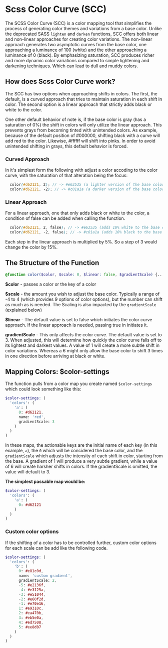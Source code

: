 # Scss Color Curve (SCC)

The SCSS Color Curve (SCC) is a color mapping tool that simplifies the process of generating color themes and variations from a base color. Unlike the deprecated SASS <code>lighten</code> and <code>darken</code> functions, SCC offers both linear and non-linear approaches for creating color variations. The non-linear approach generates two asymptotic curves from the base color, one approaching a luminance of 100 (white) and the other approaching a luminance of 0 (black). By emphasizing saturation, SCC produces richer and more dynamic color variations compared to simple lightening and darkening techniques. Which can lead to dull and muddy colors.

## How does Scss Color Curve work?
The SCC has two options when approaching shifts in colors. The first, the default, is a curved approach that tries to maintain saturation in each shift in color. The second option is a linear approach that strictly adds black or white to the color.

One other default behavior of note is, if the base color is gray (has a saturation of 0%) the shift in colors will only utilize the linear approach. This prevents grays from becoming tinted with unintended colors. As example, because of the default position of #000000, shifting black with a curve will add red to the color. Likewise, #ffffff will shift into pinks. In order to avoid unintended shifting in grays, this default behavior is forced.


### Curved Approach
In it's simplest form the following with adjust a color accoding to the color curve, with the saturation of that alteration being the focus:

``` scss
  color(#d62121, 2); // -> #e63535 (a lighter version of the base color while maintaining proper saturation)
  color(#d62121, -2); // -> #c01a1a (a darker version of the base color while maintaining proper saturation)
```
### Linear Approach
For a linear approach, one that only adds black or white to the color, a condition of false can be added when calling the function.
``` scss
  color(#d62121, 2, false); // -> #e63535 (adds 10% white to the base color)
  color(#d62121, -2, false); // -> #c01a1a (adds 10% black to the base color)
```
Each step in the linear approach is multiplied by 5%. So a step of 3 would change the color by 15%.

## The Structure of the Function
``` scss 
@function color($color, $scale: 0, $linear: false, $gradientScale) {...}
```
**$color** - passes a color or the key of a color 

**$scale** - the amount you wish to adjust the base color. Typically a range of -4 to 4 (which provides 9 options of color options), but the number can shift as much as is needed. The Scaling is also impacted by the <code>gradientScale</code> (explained below)

**$linear** - The default value is set to false which initiates the color curve approach. If the linear approach is needed, passing true in initiates it.

**gradientScale** - This only affects the color curve. The default value is set to 3. When adjusted, this will determine how quickly the color curve falls off to its lightest and darkest values. A value of 1 will create a more subtle shift in color variations. Whereas a 6 might only allow the base color to shift 3 times in one direction before arriving at black or white.

## Mapping Colors: $color-settings
The function pulls from a color map you create named <code>$color-settings</code> which could look something like this:

``` scss
$color-settings: (
  'colors': (
    'a': (
      0: #d62121,
      name: 'red',
      gradientScale: 3
    )
  )
) 
```
In these maps, the actionable keys are the initial name of each key (in this example, <code>a</code>), the <code>0</code> which will be concidered the base color, and the <code>gradientScale</code> which adjusts the intensity of each shift in color, starting from the base. A gradient of 1 will produce a very subtle gradient, while a value of 6 will create harsher shifts in colors. If the gradientScale is omitted, the value will default to 3.

**The simplest passable map would be:**
``` scss
$color-settings: (
  'colors': (
    'a': (
      0: #d62121
    )
  )
) 
```

### Custom color options
If the shifting of a color has to be controlled further, custom color options for each scale can be add like the following code.
``` scss
$color-settings: (
  'colors': (
    'b': (
      0: #e81c0d,
      name: 'custom gradient',
      gradientScale: 2,
      -5: #e2136f, 
      -4: #e3125a, 
      -3: #e51044, 
      -2: #e60f2d, 
      -1: #e70e16, 
      1: #e9310c,
      2: #ea470b,
      3: #eb5e0a,
      4: #ed7508,
      5: #ee8d07
    )
  )
) 
```
